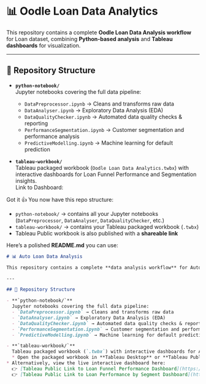 # 📊 Oodle Loan Data Analytics

This repository contains a complete **Oodle Loan Data Analysis workflow** for Loan dataset, combining **Python-based analysis** and **Tableau dashboards** for visualization.  

---

## 📁 Repository Structure

- **`python-notebook/`**  
  Jupyter notebooks covering the full data pipeline:  
  - `DataPreprocessor.ipynb` → Cleans and transforms raw data  
  - `DataAnalyser.ipynb` → Exploratory Data Analysis (EDA)  
  - `DataQualityChecker.ipynb` → Automated data quality checks & reporting  
  - `PerformanceSegmentation.ipynb` → Customer segmentation and performance analysis  
  - `PredictiveModelling.ipynb` → Machine learning for default prediction  

- **`tableau-workbook/`**  
  Tableau packaged workbook (`Oodle Loan Data Analytics.twbx`) with interactive dashboards for Loan Funnel Performance and Segmentation insights.  
  Link to Dashboard:

Got it 👍 You now have this repo structure:

* `python-notebook/` → contains all your Jupyter notebooks (`DataPreprocessor`, `DataAnalyser`, `DataQualityChecker`, etc.)
* `tableau-workbook/` → contains your Tableau packaged workbook (`.twbx`)
* Tableau Public workbook is also published with a **shareable link**

Here’s a polished **README.md** you can use:

````markdown
# 📊 Auto Loan Data Analysis

This repository contains a complete **data analysis workflow** for Auto Loan datasets, combining **Python-based analysis** and **Tableau dashboards** for visualization.  

---

## 📁 Repository Structure

- **`python-notebook/`**  
  Jupyter notebooks covering the full data pipeline:  
  - `DataPreprocessor.ipynb` → Cleans and transforms raw data  
  - `DataAnalyser.ipynb` → Exploratory Data Analysis (EDA)  
  - `DataQualityChecker.ipynb` → Automated data quality checks & reporting  
  - `PerformanceSegmentation.ipynb` → Customer segmentation and performance analysis  
  - `PredictiveModelling.ipynb` → Machine learning for default prediction  

- **`tableau-workbook/`**  
  Tableau packaged workbook (`.twbx`) with interactive dashboards for Auto Loan insights.  
  * Open the packaged workbook in **Tableau Desktop** or **Tableau Public Desktop**.
* Alternatively, view the live interactive dashboard here:
  👉 [Tableau Public Link to Loan Funnel Performance Dashboard](https://public.tableau.com/views/Oodle-LoanFunnelPerformanceDashboard/LoanFunnelPerformanceDashboard?:language=en-US&:sid=&:redirect=auth&:display_count=n&:origin=viz_share_link)
  👉 [Tableau Public Link to Loan Performance by Segment Dashboard](https://public.tableau.com/views/Oodle-LoanPerformancebySegmentDashboard/LoanPerformancebySegmentDashboard?:language=en-US&:sid=&:redirect=auth&:display_count=n&:origin=viz_share_link)

